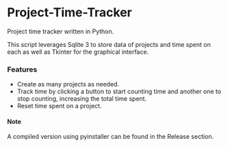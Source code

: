 # Project-Time-Tracker
Project time tracker written in Python.

This script leverages Sqlite 3 to store data of projects and time spent on each as well as Tkinter for the graphical interface.

### Features

- Create as many projects as needed.
- Track time by clicking a button to start counting time and another one to stop counting, increasing the total time spent.
- Reset time spent on a project.

#### Note
A compiled version using pyinstaller can be found in the Release section.
